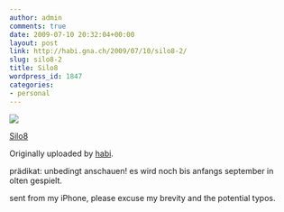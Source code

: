 ```yaml
---
author: admin
comments: true
date: 2009-07-10 20:32:04+00:00
layout: post
link: http://habi.gna.ch/2009/07/10/silo8-2/
slug: silo8-2
title: Silo8
wordpress_id: 1847
categories:
- personal
---
```



 [![](http://farm3.static.flickr.com/2644/3708212088_0ef74918cb_m.jpg)](http://www.flickr.com/photos/habi/3708212088/)
   

 
  [Silo8](http://www.flickr.com/photos/habi/3708212088/)
    

  Originally uploaded by [habi](http://www.flickr.com/people/habi/).
 



prädikat: unbedingt anschauen! es wird noch bis anfangs september in olten gespielt.  

  

sent from my iPhone, please excuse my brevity and the potential typos.
  

